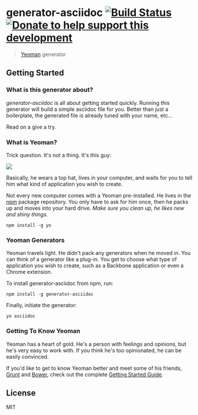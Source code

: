 # generator-asciidoc [![Build Status](https://secure.travis-ci.org/chevdor/generator-asciidoc.png?branch=master)](https://travis-ci.org/chevdor/generator-asciidoc) [![Donate to help support this development](http://img.shields.io/gittip/_alanshaw.svg)](https://www.gittip.com/chevdor/)

> [Yeoman](http://yeoman.io) generator

## Getting Started

### What is this generator about?
*generator-asciidoc* is all about getting started
quickly. Running this generator will build a simple asciidoc file for
you. Better than just a boilerplate, the generated file is already tuned
with your name, etc...

Read on a give a try.

### What is Yeoman?

Trick question. It's not a thing. It's this guy:

![](http://i.imgur.com/JHaAlBJ.png)

Basically, he wears a top hat, lives in your computer, and waits for you
to tell him what kind of application you wish to create.

Not every new computer comes with a Yeoman pre-installed. He lives in
the [npm](https://npmjs.org) package repository. You only have to ask
for him once, then he packs up and moves into your hard drive. *Make
sure you clean up, he likes new and shiny things.*

``` {.bash}
npm install -g yo
```

### Yeoman Generators

Yeoman travels light. He didn't pack any generators when he moved in.
You can think of a generator like a plug-in. You get to choose what type
of application you wish to create, such as a Backbone application or
even a Chrome extension.

To install generator-asciidoc from npm, run:

``` {.bash}
npm install -g generator-asciidoc
```

Finally, initiate the generator:

``` {.bash}
yo asciidoc
```

### Getting To Know Yeoman

Yeoman has a heart of gold. He's a person with feelings and opinions,
but he's very easy to work with. If you think he's too opinionated, he
can be easily convinced.

If you'd like to get to know Yeoman better and meet some of his friends,
[Grunt](http://gruntjs.com) and [Bower](http://bower.io), check out the
complete [Getting Started
Guide](https://github.com/yeoman/yeoman/wiki/Getting-Started).

## License

MIT
